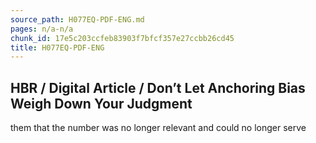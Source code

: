 ```yaml
---
source_path: H077EQ-PDF-ENG.md
pages: n/a-n/a
chunk_id: 17e5c203ccfeb83903f7bfcf357e27ccbb26cd45
title: H077EQ-PDF-ENG
---
```

## HBR / Digital Article / Don’t Let Anchoring Bias Weigh Down Your Judgment

them that the number was no longer relevant and could no longer serve
